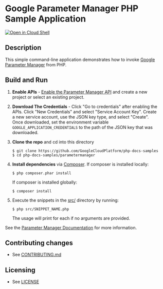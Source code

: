 # Google Parameter Manager PHP Sample Application

[![Open in Cloud Shell][shell_img]][shell_link]

[shell_img]: http://gstatic.com/cloudssh/images/open-btn.svg
[shell_link]: https://console.cloud.google.com/cloudshell/open?git_repo=https://github.com/googlecloudplatform/php-docs-samples&page=editor&working_dir=parametermanager

## Description

This simple command-line application demonstrates how to invoke
[Google Parameter Manager][parametermanager] from PHP.

## Build and Run

1.  **Enable APIs** - [Enable the Parameter Manager
    API](https://console.cloud.google.com/apis/enableflow?apiid=parametermanager.googleapis.com)
    and create a new project or select an existing project.

1.  **Download The Credentials** - Click "Go to credentials" after enabling the
    APIs. Click "New Credentials" and select "Service Account Key". Create a new
    service account, use the JSON key type, and select "Create". Once
    downloaded, set the environment variable `GOOGLE_APPLICATION_CREDENTIALS` to
    the path of the JSON key that was downloaded.

1.  **Clone the repo** and cd into this directory

    ```text
    $ git clone https://github.com/GoogleCloudPlatform/php-docs-samples
    $ cd php-docs-samples/parametermanager
    ```

1.  **Install dependencies** via [Composer][install-composer]. If composer is
    installed locally:


    ```text
    $ php composer.phar install
    ```

    If composer is installed globally:

    ```text
    $ composer install
    ```

1.  Execute the snippets in the [src/](src/) directory by running:

    ```text
    $ php src/SNIPPET_NAME.php
    ```

    The usage will print for each if no arguments are provided.

See the [Parameter Manager Documentation](https://cloud.google.com/secret-manager/parameter-manager/docs/overview) for more information.

## Contributing changes

* See [CONTRIBUTING.md](../CONTRIBUTING.md)

## Licensing

* See [LICENSE](../LICENSE)

[install-composer]: http://getcomposer.org/doc/00-intro.md
[parametermanager]: https://cloud.google.com/secret-manager/parameter-manager/docs/overview
